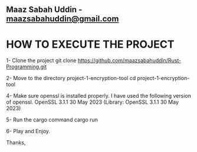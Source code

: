 ## Maaz Sabah Uddin - maazsabahuddin@gmail.com

# HOW TO EXECUTE THE PROJECT

1- Clone the project
git clone https://github.com/maazsabahuddin/Rust-Programming.git

2- Move to the directory project-1-encryption-tool
cd project-1-encryption-tool

4- Make sure openssl is installed properly. I have used the following version of openssl.
OpenSSL 3.1.1 30 May 2023 (Library: OpenSSL 3.1.1 30 May 2023)

5- Run the cargo command
cargo run

6- Play and Enjoy.

Thanks,